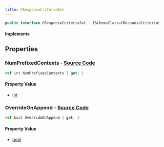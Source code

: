 ```yaml
---
title: CResponseCriteriaSet
---
```


```csharp
public interface CResponseCriteriaSet : ISchemaClass<CResponseCriteriaSet>, ISchemaField, ISchemaClass, INativeHandle
```

#### Implements

## Properties

### **NumPrefixedContexts** - [Source Code](https://github.com/swiftly-solution/swiftlys2/blob/main/managed/src/SwiftlyS2.Generated/Schemas/Interfaces/CResponseCriteriaSet.cs#L16)

```csharp
ref int NumPrefixedContexts { get; }
```

#### Property Value

- [int](https://learn.microsoft.com/dotnet/api/system.int32)

### **OverrideOnAppend** - [Source Code](https://github.com/swiftly-solution/swiftlys2/blob/main/managed/src/SwiftlyS2.Generated/Schemas/Interfaces/CResponseCriteriaSet.cs#L18)

```csharp
ref bool OverrideOnAppend { get; }
```

#### Property Value

- [bool](https://learn.microsoft.com/dotnet/api/system.boolean)

